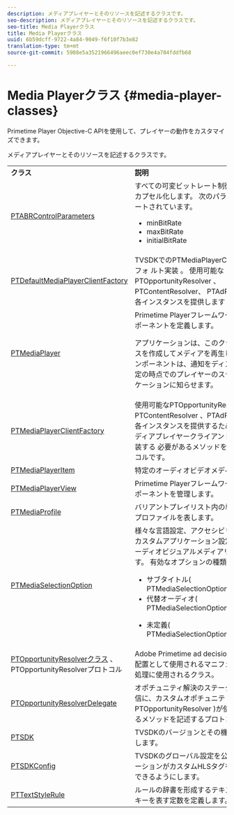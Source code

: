 ```yaml
---
description: メディアプレイヤーとそのリソースを記述するクラスです。
seo-description: メディアプレイヤーとそのリソースを記述するクラスです。
seo-title: Media Playerクラス
title: Media Playerクラス
uuid: 6b59dcff-9722-4a84-9049-f6f10f7b3e82
translation-type: tm+mt
source-git-commit: 5908e5a3521966496aeec0ef730e4a704fddfb68

---
```



# Media Playerクラス {#media-player-classes}

Primetime Player Objective-C APIを使用して、プレイヤーの動作をカスタマイズできます。

メディアプレイヤーとそのリソースを記述するクラスです。

<table frame="all" colsep="1" rowsep="1" id="table_bm2_wl2_2m"> 
 <tbody> 
  <tr rowsep="1"> 
   <td colname="1"><b>クラス</b> </td> 
   <td colname="2"><b>説明</b> </td> 
  </tr> 
  <tr rowsep="1"> 
   <td colname="1"><span class="codeph"><a href="https://help.adobe.com/en_US/primetime/api/psdk/appledoc/Classes/PTABRControlParameters.html" format="html" scope="external"> PTABRControlParameters</a></span> </td> 
   <td colname="2">すべての可変ビットレート制御パラメーターをカプセル化します。 次のパラメーターがサポートされています。 
    <ul id="ul_pnh_hm2_2m"> 
     <li id="li_46572FE1EB514AFF8C9F731E44DAF30B"><span class="codeph"> minBitRate</span> </li> 
     <li id="li_A10C75C9A5234241A5B84A4139F4D143"><span class="codeph"> maxBitRate</span> </li> 
     <li id="li_4E77E367A2E848D2B3E1A9C52209A7B2"><span class="codeph"> initialBitRate</span> </li> 
    </ul> </td> 
  </tr> 
  <tr rowsep="1"> 
   <td colname="1"><span class="codeph"><a href="https://help.adobe.com/en_US/primetime/api/psdk/appledoc/Classes/PTDefaultMediaPlayerClientFactory.html" format="html" scope="external"> PTDefaultMediaPlayerClientFactory</a></span> </td> 
   <td colname="2"> TVSDKでのPTMediaPlayerClientFactoryのデフォ <span class="codeph"> ルト実装</span> 。 使用可能なPTOpportunityResolver <span class="codeph"> 、PTContentResolver</span>、 <span class="codeph"> PTAdPolicySelectorの各インスタン</span>スを提供します <span class="codeph"></span> 。 </td> 
  </tr> 
  <tr rowsep="1"> 
   <td colname="1"><span class="codeph"><a href="https://help.adobe.com/en_US/primetime/api/psdk/appledoc/Classes/PTMediaPlayer.html" format="html" scope="external"> PTMediaPlayer</a></span> </td> 
   <td colname="2">Primetime Playerフレームワークのルートコンポーネントを定義します。 <p>アプリケーションは、このクラスのインスタンスを作成してメディアを再生します。 このコンポーネントは、通知をディスパッチして、特定の時点でのプレイヤーのステータスをアプリケーションに知らせます。 </p> </td> 
  </tr> 
  <tr rowsep="1"> 
   <td colname="1"><span class="codeph"><a href="https://help.adobe.com/en_US/primetime/api/psdk/appledoc/Protocols/PTMediaPlayerClientFactory.html" format="html" scope="external"> PTMediaPlayerClientFactory</a></span> </td> 
   <td colname="2"> 使用可能なPTOpportunityResolver、PTContentResolver <span class="codeph"> 、PTAdPolicySelectorの各インスタンスを提供するために、カスタムメディアプレイヤークライアントファクトリが実装する</span> 必要があるメソッドを説明する <span class="codeph"></span><span class="codeph"></span> プロトコルです。 </td> 
  </tr> 
  <tr rowsep="1"> 
   <td colname="1"><span class="codeph"><a href="https://help.adobe.com/en_US/primetime/api/psdk/appledoc/Classes/PTMediaPlayerItem.html" format="html" scope="external"> PTMediaPlayerItem</a></span> </td> 
   <td colname="2"> 特定のオーディオビデオメディアを表します。 </td> 
  </tr> 
  <tr rowsep="1"> 
   <td colname="1"><span class="codeph"><a href="https://help.adobe.com/en_US/primetime/api/psdk/appledoc/Classes/PTMediaPlayerView.html" format="html" scope="external"> PTMediaPlayerView</a></span> </td> 
   <td colname="2"> Primetime Playerフレームワークのビューコンポーネントを管理します。 </td> 
  </tr> 
  <tr rowsep="1"> 
   <td colname="1"><span class="codeph"><a href="https://help.adobe.com/en_US/primetime/api/psdk/appledoc/Classes/PTMediaProfile.html" format="html" scope="external"> PTMediaProfile</a></span> </td> 
   <td colname="2"> バリアントプレイリスト内の単一ストリームのプロファイルを表します。 </td> 
  </tr> 
  <tr rowsep="1"> 
   <td colname="1"><span class="codeph"><a href="https://help.adobe.com/en_US/primetime/api/psdk/appledoc/Classes/PTMediaSelectionOption.html" format="html" scope="external"> PTMediaSelectionOption</a></span> </td> 
   <td colname="2">様々な言語設定、アクセシビリティ要件またはカスタムアプリケーション設定に対応する、オーディオビジュアルメディアリソースを表します。 有効なオプションの種類： 
    <ul id="ul_p2q_gn2_2m"> 
     <li id="li_46BE5AE49732481FB6D336FFF896E5AD">サブタイトル(<span class="codeph"> PTMediaSelectionOptionTypeSubtitle</span>) </li> 
     <li id="li_6CEADCA12D4A48B7AE4A539985F32119">代替オーディオ(<span class="codeph"> PTMediaSelectionOptionTypeAudio</span>) </li> 
     <li id="li_248D3D997F8A4B6E9B48869F84060D1F"> <p>未定義(<span class="codeph"> PTMediaSelectionOptionTypeUndefined</span>) </p> </li> 
    </ul> </td> 
  </tr> 
  <tr rowsep="1"> 
   <td colname="1"><span class="codeph"><a href="https://help.adobe.com/en_US/primetime/api/psdk/appledoc/Classes/PTOpportunityResolver.html" format="html" scope="external"> PTOpportunityResolverクラス</a> 、 </span><span class="codeph"><a href="https://help.adobe.com/en_US/primetime/api/psdk/appledoc/Protocols/PTOpportunityResolver.html" format="html" scope="external"></a> PTOpportunityResolverプロトコル</span> </td> 
   <td colname="2"> Adobe Primetime ad decisioningプロセスの配置として使用されるマニフェスト内キューの処理に使用されるクラス。 </td> 
  </tr> 
  <tr rowsep="1"> 
   <td colname="1"><span class="codeph"><a href="https://help.adobe.com/en_US/primetime/api/psdk/appledoc/Protocols/PTOpportunityResolverDelegate.html" format="html" scope="external"> PTOpportunityResolverDelegate</a></span> </td> 
   <td colname="2"> オポチュニティ解決のステータスを委譲する通信に、カスタムオポチュニテ <span class="codeph"> ィリゾルバー( PTOpportunityResolver</span> )が使用する必要があるメソッドを記述するプロトコル。 </td> 
  </tr> 
  <tr rowsep="1"> 
   <td colname="1"><span class="codeph"><a href="https://help.adobe.com/en_US/primetime/api/psdk/appledoc/Classes/PTSDK.html" format="html" scope="external"> PTSDK</a></span> </td> 
   <td colname="2"> TVSDKのバージョンとその機能について説明します。 </td> 
  </tr> 
  <tr rowsep="1"> 
   <td colname="1"><span class="codeph"><a href="https://help.adobe.com/en_US/primetime/api/psdk/appledoc/Classes/PTSDKConfig.html" format="html" scope="external"> PTSDKConfig</a></span> </td> 
   <td colname="2"> TVSDKのグローバル設定を公開し、アプリケーションがカスタムHLSタグをサブスクライブできるようにします。 </td> 
  </tr> 
  <tr rowsep="1"> 
   <td colname="1"><span class="codeph"><a href="https://help.adobe.com/en_US/primetime/api/psdk/appledoc/Classes/PTTextStyleRule.html" format="html" scope="external"> PTTextStyleRule</a></span> </td> 
   <td colname="2"> ルールの辞書を形成するテキストスタイル属性キーを表す定数を定義します。 </td> 
  </tr> 
 </tbody> 
</table>

